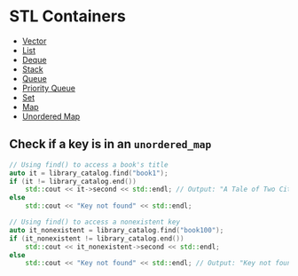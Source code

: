 # STL Containers

- [Vector](#vector)
- [List](#list)
- [Deque](#deque)
- [Stack](#stack)
- [Queue](#queue)
- [Priority Queue](#priority-queue)
- [Set](#set)
- [Map](#map)
- [Unordered Map](#unordered-map)

## Check if a key is in an `unordered_map`

```cpp
// Using find() to access a book's title
auto it = library_catalog.find("book1");
if (it != library_catalog.end())
    std::cout << it->second << std::endl; // Output: "A Tale of Two Cities"
else
    std::cout << "Key not found" << std::endl;

// Using find() to access a nonexistent key
auto it_nonexistent = library_catalog.find("book100");
if (it_nonexistent != library_catalog.end())
    std::cout << it_nonexistent->second << std::endl;
else
    std::cout << "Key not found" << std::endl; // Output: "Key not found"
```
